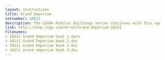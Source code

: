 ```yaml
---
layout: instructions
title: Grand Emporium
setnumber: 10211
description: The LEGO® Modular Buildings series continues with this spectacularly detailed 3-story department store, designed in a realistic scale with lots of special building techniques and rare pieces. On the street outside, citizens carry shopping bags, send letters at the mailbox, admire the window mannequins, then cool off at the ice cream stand while a busy window washer works above. Enter through the revolving doors to discover a ground-floor clothing department, complete with a cash register, fitting room, hats, jewelry, perfume, and even a selection of spare trousers. A brick-built escalator carries customers to the second floor housewares department with glassware and golden plates for special occasions, and then it’s up to the top floor for the toy department (complete with toy house and push-scooter) with an impressive chandelier above the open atrium. Up on the roof are a billboard and skylight!
link: http://shop.lego.com/en-US/Grand-Emporium-10211
filenames: 
- 10211 Grand Emporium book 1.docx
- 10211 Grand Emporium book 2.doc
- 10211 Grand Emporium book 3.doc
- 10211 grand emporium book 4.doc
---
```


